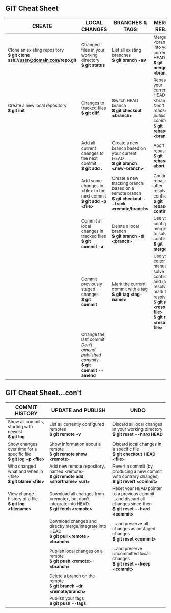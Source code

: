 ## GIT Cheat Sheet

| CREATE | LOCAL CHANGES | BRANCHES & TAGS | MERGE & REBASE |
  ---   |     ---       |      ----       |      ---
| <sup>Clone an existing repository <br/> **$ git clone ssh://user@domain.com/repo.git**<sup> | <sup>Changed files in your working directory <br/> **$ git status**<sup> | <sup>List all existing branches <br/> **$ git branch -av**<sup> | <sup>Merge \<branch\> into your current HEAD <br/> **$ git merge \<branch\>**<sup> |
| <sup>Create a new local repository <br/> **$ git init**<sup> | <sup>Changes to tracked files <br/> **$ git diff**<sup> | <sup>Switch HEAD branch <br/> **$ git checkout \<branch\>**<sup> | <sup>Rebase your current HEAD onto \<branch\> <br/> *Don't rebase published commits* <br/> **$ git rebase \<branch\>**<sup> |
| | <sup>Add all current changes to the next commit <br/> **$ git add \.**<sup> | <sup>Create a new branch based on your current HEAD <br/> **$ git branch \<new\-branch\>**<sup> | <sup>Abort a rebase <br/> **$ git rebase --abort**<sup> |
| | <sup>Add some changes in \<file\> to the next commit <br/> **$ git add -p \<file\>**<sup> | <sup>Create a new tracking branch based on a remote branch <br/> **$ git checkout --track \<remote/branch\>**<sup> | <sup>Continue a rebase after resolving conflicts <br/> **$ git rebase --continue**<sup> |
| | <sup>Commit all local changes in tracked files <br/> **$ git commit -a**<sup> | <sup>Delete a local branch <br/> **$ git branch -d \<branch\>**<sup> | <sup>Use your configured merge tool to solve conflicts <br/> **$ git mergetool**<sup> |
| | <sup>Commit previously staged changes <br/> **$ git commit**<sup> | <sup>Mark the current commit with a tag <br/> **$ git tag \<tag-name\>**<sup> | <sup>Use your editor to manually solve conflicts and \(after resolving\) mark file as resolved <br/> **$ git add \<resolved-file\>** <br/> **$ git rm \<resolved-file\>**<sup> |
| | <sup>Change the last commit <br/> *Don't amend published commits* <br/> **$ git commit --amend**<sup> | | |
	 
## GIT Cheat Sheet...con't

| COMMIT HISTORY | UPDATE and PUBLISH | UNDO |
      ---        |       ---          |  ---
| <sup>Show all commits, starting with newest <br/> **$ git log**<sup> | <sup>List all currently configured remotes <br/> **$ git remote -v**<sup> | <sup>Discard all local changes in your working directory <br/> **$ git reset --hard HEAD**<sup> |
| <sup>Show changes over time for a specific file <br/> **$ git log -p \<file\>**<sup> | <sup>Show information about a remote <br/> **$ git remote show \<remote\>**<sup> | <sup>Discard local changes in a specific file <br/> **$ git checkout HEAD \<file\>**<sup> |
| <sup>Who changed what and when in \<file\> <br/> **$ git blame \<file\>**<sup> | <sup>Add new remote repository, named \<remote\> <br/> **$ git remote add \<shortname\> \<url\>**<sup> | <sup>Revert a commit \(by producing a new commit with contrary changes\) <br/> **$ git revert \<commit\>**<sup> |
| <sup>View change history of a file <br/> **$ git log \<filename\>**<sup> | <sup>Download all changes from \<remote\>, but don't integrate into HEAD <br/> **$ git fetch \<remote\>**<sup> | <sup>Reset your HEAD pointer to a previous commit <br/>...and discard all changes since then <br/> **$ git reset --hard \<commit\>**<sup> |
| | <sup>Download changes and directly merge/integrate into HEAD <br/> **$ git pull \<remote\> \<branch\>**<sup> | <sup>...and preserve all changes as unstaged changes <br/> **$ git reset \<commit\>**<sup> |
| | <sup>Publish local changes on a remote <br/> **$ git push \<remote\> \<branch\>**<sup> | <sup>...and preserve uncommitted local changes <br/> **$ git reset --keep \<commit\>**<sup> |
| | <sup>Delete a branch on the remote <br/> **$ git branch -dr \<remote/branch\>**<sup> |  |
| | <sup>Publish your tags <br/> **$ git push --tags**<sup> | |
 
